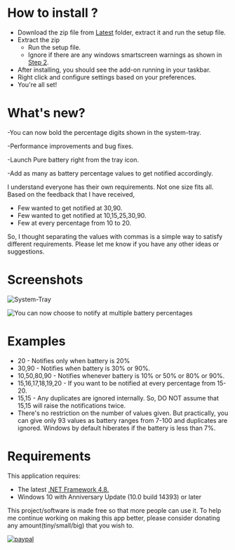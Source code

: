 # How to install ?

* Download the zip file from [Latest](https://github.com/medhachaitanya/PureBatteryAddOnSetup/tree/master/Latest) folder, extract it and run the setup file.  
* Extract the zip
  * Run the setup file.
  * Ignore if there are any windows smartscreen warnings as shown in [Step 2](https://github.com/medhachaitanya/PureBatteryAddOnSetup/blob/master/Step%202_%20Very%20Imp%20-%20Read%20and%20Understand.png).
* After installing, you should see the add-on running in your taskbar.
* Right click and configure settings based on your preferences.
* You're all set!

# What's new?
-You can now bold the percentage digits shown in the system-tray. 

-Performance improvements and bug fixes.

-Launch Pure battery right from the tray icon.

-Add as many as battery percentage values to get notified accordingly. 

I understand everyone has their own requirements. Not one size fits all.
Based on the feedback that I have received,
  * Few wanted to get notified at 30,90.
  * Few wanted to get notified at 10,15,25,30,90.
  * Few at every percentage from 10 to 20.  
  
So, I thought separating the values with commas is a simple way to satisfy different requirements. Please let me know if you have any other ideas or suggestions.

# Screenshots

![System-Tray](https://github.com/medhachaitanya/PureBatteryAddOnSetup/blob/master/Screenshots/SystemTray.PNG)

![You can now choose to notify at multiple battery percentages](https://github.com/medhachaitanya/PureBatteryAddOnSetup/blob/master/Screenshots/LatestScreenshot.PNG)

# Examples 
  * 20 - Notifies only when battery is 20%
  * 30,90 - Notifies when battery is 30% or 90%.
  * 10,50,80,90 - Notifies whenever battery is 10% or 50% or 80% or 90%.
  * 15,16,17,18,19,20 - If you want to be notified at every percentage from 15-20.
  * 15,15 - Any duplicates are ignored internally. So, DO NOT assume that 15,15 will raise the notifications twice.
  * There's no restriction on the number of values given. But practically, you can give only 93 values as battery ranges from 7-100 and duplicates are ignored. Windows by default hiberates if the battery is less than 7%.
  
# Requirements
This application requires:

 * The latest [.NET Framework 4.8.](https://dotnet.microsoft.com/download/dotnet-framework/net48)
 * Windows 10 with Anniversary Update (10.0 build 14393) or later


This project/software is made free so that more people can use it. 
To help me continue working on making this app better, please consider donating any amount(tiny/small/big) that you wish to. 

[![paypal](https://www.paypalobjects.com/en_US/i/btn/btn_donateCC_LG.gif)](https://www.paypal.com/cgi-bin/webscr?cmd=_donations&business=karri.15%40wright.edu&currency_code=USD&source=url)
